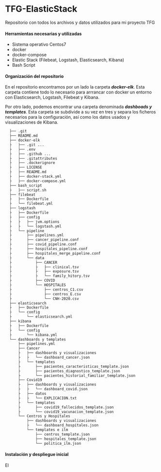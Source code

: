 # TFG-ElasticStack
Repositorio con todos los archivos y datos utilizados para mi proyecto TFG

#### Herramientas necesarias y utilizadas
  - Sistema operativo Centos7
  - docker
  - docker-compose
  - Elastic Stack (Filebeat, Logstash, Elasticsearch, Kibana)
  - Bash Script

#### Organización del repositorio
En el repositorio encontramos por un lado la carpeta **_docker-elk_**. Esta carpeta contiene todo lo necesario para arrrancar con docker un entorno con Elasticsearch, Logstash, Filebeat y Kibana.

Por otro lado, podemos encontrar una carpeta denominada **_dashboads y templates_**. Esta carpeta se subdivide a su vez en tres y separa los ficheros necesarios para la configuración, así como los datos usados y visualizaciones de Kibana.

```bash
  ├── .git
  ├── README.md
  ├── docker-elk
  ├   ├── .git ...
  ├   ├── .env
  ├   ├── .github ...
  ├   ├── .gitattributes
  ├   ├── .dockerignore
  ├   ├── LICENSE
  ├   ├── README.md
  ├   ├── docker-stack.yml
  ├   ├── docker-compose.yml
  ├── bash_script
  ├   ├── script.sh
  ├── filebeat
  ├   ├── Dockerfile
  ├   └── filebeat.yml
  ├── logstash
  ├   ├── Dockerfile
  ├   ├── config
  ├   ├   ├── jvm.options
  ├   ├   └── logstash.yml
  ├   └── pipeline
  ├       ├── pipelines.yml
  ├       ├── cancer_pipeline.conf
  ├       ├── covid_pipeline.conf
  ├       ├── hospitales_pipeline.conf
  ├       ├── hospitales_merge_pipeline.conf
  ├       └── data
  ├           ├── CANCER
  ├           ├   ├── clinical.tsv
  ├           ├   ├── exposure.tsv
  ├           ├   └── family_hitory.tsv
  ├           ├── COVID
  ├           └── HOSPITALES
  ├               ├── centros_C1.csv
  ├               ├── centros_E.csv
  ├               └── CNH-2020.csv
  ├── elasticsearch
  ├   ├── Dockerfile
  ├   └── config
  ├       └── elasticsearch.yml
  ├── kibana
  ├   ├── Dockerfile
  ├   └── config
  ├       └── kibana.yml
  └── dashboards y templates
      ├── pipelines.yml
      ├── Cancer
      ├   ├── dashboards y visualizaciones
      ├   ├   └── dashboard_cancer.json
      ├   └── templates
      ├       ├── pacientes_caracteristicas_template.json
      ├       ├── pacientes_diagnostico_template.json
      ├       └── pacientes_historial_familiar_template.json
      ├── Covid19
      ├   ├── dashboards y visualizaciones
      ├   ├   └── dashboard_covid.json
      ├   ├── datos
      ├   ├   └── EXPLICACION.txt
      ├   └── templates
      ├       ├── covid19_fallecidos_template.json
      ├       └── covid19_vacunacion_template.json
      └── Centros y Hospitales
          ├── dashboards y visualizaciones
          ├   └── dashboard_hospitales.json
          └── templates e ilm
              ├── centros_template.json
              ├── hospitales_template.json
              └── politica_ilm.json
```

#### Instalación y despliegue inicial
El 
